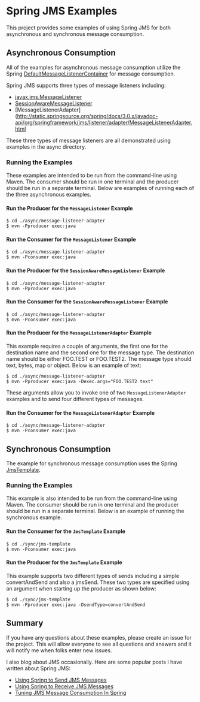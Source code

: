 Spring JMS Examples 
===================

This project provides some examples of using Spring JMS for both asynchronous
and synchronous message consumption. 

Asynchronous Consumption
------------------------
All of the examples for asynchronous message consumption utilize the Spring
[DefaultMessageListenerContainer](http://static.springsource.org/spring/docs/3.0.x/javadoc-api/org/springframework/jms/listener/DefaultMessageListenerContainer.html) for message consumption. 

Spring JMS supports three types of message listeners including: 
* [javax.jms.MessageListener](http://download.oracle.com/javaee/5/api/javax/jms/MessageListener.html)
* [SessionAwareMessageListener](http://static.springsource.org/spring/docs/3.0.x/javadoc-api/org/springframework/jms/listener/SessionAwareMessageListener.html)
* [MessageListenerAdapter](http://static.springsource.org/spring/docs/3.0.x/javadoc-api/org/springframework/jms/listener/adapter/MessageListenerAdapter.html

These three types of message listeners are all demonstrated using examples in
the async directory. 

### Running the Examples ###
These examples are intended to be run from the command-line using Maven. The
consumer should be run in one terminal and the producer should be run in a
separate terminal. Below are examples of running each of the three
asynchronous examples. 

#### Run the Producer for the `MessageListener` Example ####

    $ cd ./async/message-listener-adapter
    $ mvn -Pproducer exec:java

#### Run the Consumer for the `MessageListener` Example ####

    $ cd ./async/message-listener-adapter
    $ mvn -Pconsumer exec:java

#### Run the Producer for the `SessionAwareMessageListener` Example ####

    $ cd ./async/message-listener-adapter
    $ mvn -Pproducer exec:java

#### Run the Consumer for the `SessionAwareMessageListener` Example ####

    $ cd ./async/message-listener-adapter
    $ mvn -Pconsumer exec:java

#### Run the Producer for the `MessageListenerAdapter` Example ####
This example requires a couple of arguments, the first one for the
destination name and the second one for the message type. The destination name
should be either FOO.TEST or FOO.TEST2. The message type should text, bytes,
map or object. Below is an example of text: 

    $ cd ./async/message-listener-adapter
    $ mvn -Pproducer exec:java -Dexec.args="FOO.TEST2 text"

These arguments allow you to invoke one of two `MessageListenerAdapter`
examples and to send four different types of messages. 

#### Run the Consumer for the `MessageListenerAdapter` Example ####

    $ cd ./async/message-listener-adapter
    $ mvn -Pconsumer exec:java


Synchronous Consumption
------------------------
The example for synchronous message consumption uses the Spring
[JmsTemplate](http://static.springsource.org/spring/docs/3.0.x/javadoc-api/org/springframework/jms/core/JmsTemplate.html).

### Running the Examples ###
This example is also intended to be run from the command-line using Maven. The
consumer should be run in one terminal and the producer should be run in a 
separate terminal. Below is an example of running the synchronous example. 

#### Run the Consumer for the `JmsTemplate` Example ####

    $ cd ./sync/jms-template
    $ mvn -Pconsumer exec:java 

#### Run the Producer for the `JmsTemplate` Example ####
This example supports two different types of sends including a simple
convertAndSend and also a jmsSend. These two types are specified using an
argument when starting up the producer as shown below: 

    $ cd ./sync/jms-template
    $ mvn -Pproducer exec:java -DsendType=convertAndSend

Summary
-------
If you have any questions about these examples, please create an issue for the
project. This will allow everyone to see all questions and answers and it will
notify me when folks enter new issues. 

I also blog about JMS occasionally. Here are some popular posts I have
written about Spring JMS: 

* [Using Spring to Send JMS Messages](http://bsnyderblog.blogspot.com/2010/02/using-spring-jmstemplate-to-send-jms.html)
* [Using Spring to Receive JMS Messages](http://bsnyderblog.blogspot.com/2010/02/using-spring-to-receive-jms-messages.html)
* [Tuning JMS Message Consumption In Spring](http://bsnyderblog.blogspot.com/2010/05/tuning-jms-message-consumption-in.html)

